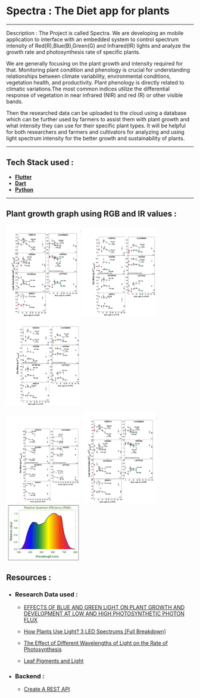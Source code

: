 # Spectra : The Diet app for plants


---
Description : The Project is called Spectra. We are developing an mobile application to interface with an embedded system to control spectrum intensity
of Red(R),Blue(B),Green(G) and Infrared(IR) lights and analyze the growth rate and photosynthesis rate of specific plants.

We are generally focusing on the plant growth and intensity required for that. Monitoring plant condition and phenology is crucial for understanding relationships between climate variability, environmental conditions, vegetation health, and productivity. Plant phenology is directly related to climatic variations.The most common indices utilize the differential response of vegetation in near infrared (NIR) and red (R) or other visible bands.

Then the researched data can be uploaded to the cloud using a database which can be further used by farmers to assist them with plant growth and what intensity they can use for their specific plant types. It will be helpful for both researchers and farmers and cultivators 
for analyzing and using light spectrum intensity for the better growth and sustainability of plants.

---

## Tech Stack used :
 - [**Flutter**](https://flutter.dev/)
 - [**Dart**](https://dart.dev/)
 - [**Python**](https://www.python.org/)


---
## Plant growth graph using RGB and IR values : 


<section>
<p float="left" >
  <img src="./Data/Screenshot_2021-06-05-22-44-15-53_e2d5b3f32b79de1d45acd1fad96fbb0f.jpg" width = 200" />
  <img src="./Data/Screenshot_2021-06-05-22-44-06-49_e2d5b3f32b79de1d45acd1fad96fbb0f.jpg"  width = "200" /> 
  <img src="./Data/Screenshot_2021-06-05-22-44-06-49_e2d5b3f32b79de1d45acd1fad96fbb0f.jpg  " width = "200" />
</p>


<p float="left">
  <img src="./Data/Screenshot_2021-06-05-22-44-10-26_e2d5b3f32b79de1d45acd1fad96fbb0f.jpg" width = "200" />
  <img src="./Data/Screenshot_2021-06-05-22-44-15-53_e2d5b3f32b79de1d45acd1fad96fbb0f.jpg" width = "200" /> 
  <img src="./Data/Screenshot_2021-06-05-22-53-37-60.jpg" width = "200" />
</p>
</section>

## **Resources** : 

- ### **Research Data used** :
   - [EFFECTS OF BLUE AND GREEN LIGHT ON PLANT GROWTH
AND DEVELOPMENT AT LOW AND HIGH
PHOTOSYNTHETIC PHOTON FLUX
](https://digitalcommons.usu.edu/cgi/viewcontent.cgi?article=5650&context=etd)

  - [How Plants Use Light? 3 LED Spectrums [Full Breakdown]](https://www.youtube.com/watch?v=NMVP7Nvew0A)

  - [The Effect of Different Wavelengths of Light on the Rate of Photosynthesis](https://www.youtube.com/watch?v=H1yv4NtFT3A)

  - [Leaf Pigments and Light](https://www.youtube.com/watch?v=dwz3qozDiyI)


- ### **Backend** : 
  - [Create A REST API](https://www.simplecode.io/blog/create-a-rest-api-part-2-postgresql-with-knex-setup/) 